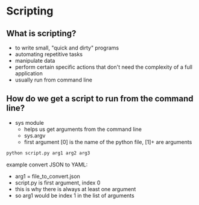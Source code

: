 # Scripting

## What is scripting?
- to write small, "quick and dirty" programs
- automating repetitive tasks
- manipulate data
- perform certain specific actions that don't need the complexity of a full application
- usually run from command line

## How do we get a script to run from the command line?
- sys module
  - helps us get arguments from the command line
  - sys.argv
  - first argument [0] is the name of the python file, [1]+ are arguments

```cmd
python script.py arg1 arg2 arg3
```

example convert JSON to YAML:
- arg1 = file_to_convert.json
- script.py is first argument, index 0
- this is why there is always at least one argument
- so arg1 would be index 1 in the list of arguments